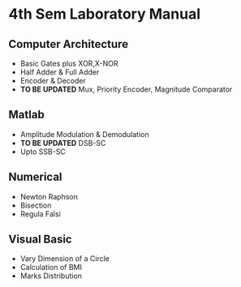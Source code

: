 # 4th Sem Laboratory Manual

## Computer Architecture
- Basic Gates plus XOR,X-NOR
- Half Adder & Full Adder
- Encoder & Decoder
- **TO BE UPDATED** Mux, Priority Encoder, Magnitude Comparator

## Matlab
- Amplitude Modulation & Demodulation
- **TO BE UPDATED** DSB-SC
- Upto SSB-SC

## Numerical
- Newton Raphson
- Bisection
- Regula Falsi 

## Visual Basic
- Vary Dimension of a Circle
- Calculation of BMI
- Marks Distribution
